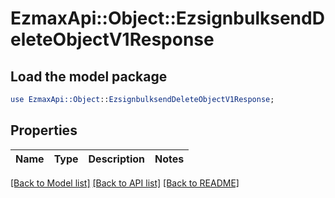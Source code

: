 # EzmaxApi::Object::EzsignbulksendDeleteObjectV1Response

## Load the model package
```perl
use EzmaxApi::Object::EzsignbulksendDeleteObjectV1Response;
```

## Properties
Name | Type | Description | Notes
------------ | ------------- | ------------- | -------------

[[Back to Model list]](../README.md#documentation-for-models) [[Back to API list]](../README.md#documentation-for-api-endpoints) [[Back to README]](../README.md)


